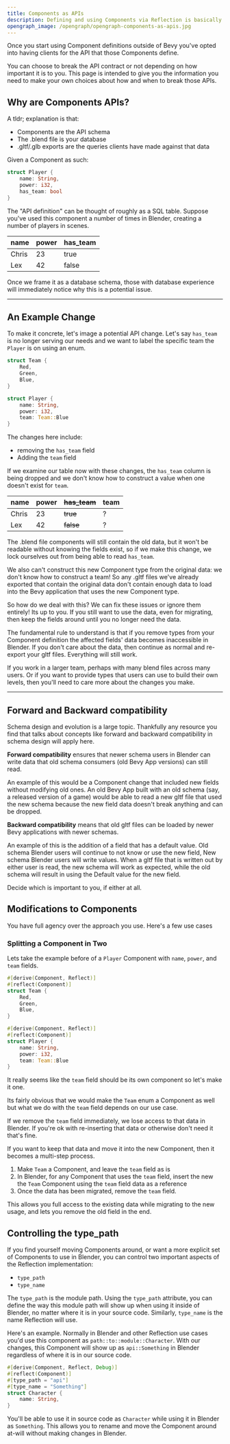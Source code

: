 ```yaml
---
title: Components as APIs
description: Defining and using Components via Reflection is basically the same as defining an API schema
opengraph_image: /opengraph/opengraph-components-as-apis.jpg
---
```


Once you start using Component definitions outside of Bevy you've opted into having clients for the API that those Components define.

You can choose to break the API contract or not depending on how important it is to you.
This page is intended to give you the information you need to make your own choices about how and when to break those APIs.

## Why are Components APIs?

A tldr; explanation is that:

- Components are the API schema
- The .blend file is your database
- .gltf/.glb exports are the queries clients have made against that data

Given a Component as such:

```rust
struct Player {
    name: String,
    power: i32,
    has_team: bool
}
```

The "API definition" can be thought of roughly as a SQL table.
Suppose you've used this component a number of times in Blender, creating a number of players in scenes.

| name  | power | has_team |
| ----- | ----- | -------- |
| Chris | 23    | true     |
| Lex   | 42    | false    |

Once we frame it as a database schema, those with database experience will immediately notice why this is a potential issue.

---

## An Example Change

To make it concrete, let's image a potential API change.
Let's say `has_team` is no longer serving our needs and we want to label the specific team the `Player` is on using an enum.

```rust
struct Team {
    Red,
    Green,
    Blue,
}

struct Player {
    name: String,
    power: i32,
    team: Team::Blue
}
```

The changes here include:

- removing the `has_team` field
- Adding the `team` field

If we examine our table now with these changes, the `has_team` column is being dropped and we don't know how to construct a value when one doesn't exist for `team`.

| name  | power | ~~has_team~~ | team |
| ----- | ----- | ------------ | ---- |
| Chris | 23    | ~~true~~     | ?    |
| Lex   | 42    | ~~false~~    | ?    |

The .blend file components will still contain the old data, but it won't be readable without knowing the fields exist, so if we make this change, we lock ourselves out from being able to read `has_team`.

We also can't construct this new Component type from the original data: we don't know how to construct a team!
So any .gltf files we've already exported that contain the original data don't contain enough data to load into the Bevy application that uses the new Component type.

So how do we deal with this? We can fix these issues or ignore them entirely!
Its up to you.
If you still want to use the data, even for migrating, then keep the fields around until you no longer need the data.

The fundamental rule to understand is that if you remove types from your Component definition the affected fields' data becomes inaccessible in Blender.
If you don't care about the data, then continue as normal and re-export your gltf files. Everything will still work.

If you work in a larger team, perhaps with many blend files across many users.
Or if you want to provide types that users can use to build their own levels, then you'll need to care more about the changes you make.

---

## Forward and Backward compatibility

Schema design and evolution is a large topic.
Thankfully any resource you find that talks about concepts like forward and backward compatibility in schema design will apply here.

**Forward compatibility** ensures that newer schema users in Blender can write data that old schema consumers (old Bevy App versions) can still read.

An example of this would be a Component change that included new fields without modifying old ones.
An old Bevy App built with an old schema (say, a released version of a game) would be able to read a new gltf file that used the new schema because the new field data doesn't break anything and can be dropped.

**Backward compatibility** means that old gltf files can be loaded by newer Bevy applications with newer schemas.

An example of this is the addition of a field that has a default value. Old schema Blender users will continue to not know or use the new field, New schema Blender users will write values.
When a gltf file that is written out by either user is read, the new schema will work as expected, while the old schema will result in using the Default value for the new field.

Decide which is important to you, if either at all.

## Modifications to Components

You have full agency over the approach you use. Here's a few use cases

### Splitting a Component in Two

Lets take the example before of a `Player` Component with `name`, `power`, and `team` fields.

```rust
#[derive(Component, Reflect)]
#[reflect(Component)]
struct Team {
    Red,
    Green,
    Blue,
}

#[derive(Component, Reflect)]
#[reflect(Component)]
struct Player {
    name: String,
    power: i32,
    team: Team::Blue
}
```

It really seems like the `team` field should be its own component so let's make it one.

Its fairly obvious that we would make the `Team` enum a Component as well but what we do with the `team` field depends on our use case.

If we remove the `team` field immediately, we lose access to that data in Blender. If you're ok with re-inserting that data or otherwise don't need it that's fine.

If you want to keep that data and move it into the new Component, then it becomes a multi-step process.

1. Make `Team` a Component, and leave the `team` field as is
2. In Blender, for any Component that uses the `team` field, insert the new the `Team` Component using the `team` field data as a reference
3. Once the data has been migrated, remove the `team` field.

This allows you full access to the existing data while migrating to the new usage, and lets you remove the old field in the end.

## Controlling the type_path

If you find yourself moving Components around, or want a more explicit set of Components to use in Blender, you can control two important aspects of the Reflection implementation:

- `type_path`
- `type_name`

The `type_path` is the module path.
Using the `type_path` attribute, you can define the way this module path will show up when using it inside of Blender, no matter where it is in your source code.
Similarly, `type_name` is the name Reflection will use.

Here's an example.
Normally in Blender and other Reflection use cases you'd use this component as `path::to::module::Character`.
With our changes, this Component will show up as `api::Something` in Blender regardless of where it is in our source code.

```rust
#[derive(Component, Reflect, Debug)]
#[reflect(Component)]
#[type_path = "api"]
#[type_name = "Something"]
struct Character {
    name: String,
}
```

You'll be able to use it in source code as `Character` while using it in Blender as `Something`.
This allows you to rename and move the Component around at-will without making changes in Blender.
